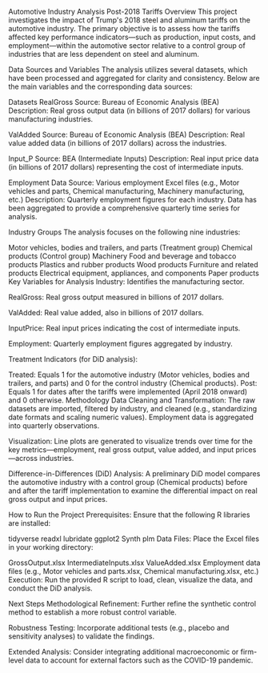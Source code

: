 Automotive Industry Analysis Post-2018 Tariffs
Overview
This project investigates the impact of Trump's 2018 steel and aluminum tariffs on the automotive industry. The primary objective is to assess how the tariffs affected key performance indicators—such as production, input costs, and employment—within the automotive sector relative to a control group of industries that are less dependent on steel and aluminum.

Data Sources and Variables
The analysis utilizes several datasets, which have been processed and aggregated for clarity and consistency. Below are the main variables and the corresponding data sources:

Datasets
RealGross
Source: Bureau of Economic Analysis (BEA)
Description: Real gross output data (in billions of 2017 dollars) for various manufacturing industries.

ValAdded
Source: Bureau of Economic Analysis (BEA)
Description: Real value added data (in billions of 2017 dollars) across the industries.

Input_P
Source: BEA (Intermediate Inputs)
Description: Real input price data (in billions of 2017 dollars) representing the cost of intermediate inputs.

Employment Data
Source: Various employment Excel files (e.g., Motor vehicles and parts, Chemical manufacturing, Machinery manufacturing, etc.)
Description: Quarterly employment figures for each industry. Data has been aggregated to provide a comprehensive quarterly time series for analysis.

Industry Groups
The analysis focuses on the following nine industries:

Motor vehicles, bodies and trailers, and parts (Treatment group)
Chemical products (Control group)
Machinery
Food and beverage and tobacco products
Plastics and rubber products
Wood products
Furniture and related products
Electrical equipment, appliances, and components
Paper products
Key Variables for Analysis
Industry:
Identifies the manufacturing sector.

RealGross:
Real gross output measured in billions of 2017 dollars.

ValAdded:
Real value added, also in billions of 2017 dollars.

InputPrice:
Real input prices indicating the cost of intermediate inputs.

Employment:
Quarterly employment figures aggregated by industry.

Treatment Indicators (for DiD analysis):

Treated: Equals 1 for the automotive industry (Motor vehicles, bodies and trailers, and parts) and 0 for the control industry (Chemical products).
Post: Equals 1 for dates after the tariffs were implemented (April 2018 onward) and 0 otherwise.
Methodology
Data Cleaning and Transformation:
The raw datasets are imported, filtered by industry, and cleaned (e.g., standardizing date formats and scaling numeric values). Employment data is aggregated into quarterly observations.

Visualization:
Line plots are generated to visualize trends over time for the key metrics—employment, real gross output, value added, and input prices—across industries.

Difference-in-Differences (DiD) Analysis:
A preliminary DiD model compares the automotive industry with a control group (Chemical products) before and after the tariff implementation to examine the differential impact on real gross output and input prices.

How to Run the Project
Prerequisites:
Ensure that the following R libraries are installed:

tidyverse
readxl
lubridate
ggplot2
Synth
plm
Data Files:
Place the Excel files in your working directory:

GrossOutput.xlsx
IntermediateInputs.xlsx
ValueAdded.xlsx
Employment data files (e.g., Motor vehicles and parts.xlsx, Chemical manufacturing.xlsx, etc.)
Execution:
Run the provided R script to load, clean, visualize the data, and conduct the DiD analysis.

Next Steps
Methodological Refinement:
Further refine the synthetic control method to establish a more robust control variable.

Robustness Testing:
Incorporate additional tests (e.g., placebo and sensitivity analyses) to validate the findings.

Extended Analysis:
Consider integrating additional macroeconomic or firm-level data to account for external factors such as the COVID-19 pandemic.
